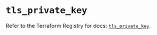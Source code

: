 # `tls_private_key`

Refer to the Terraform Registry for docs: [`tls_private_key`](https://registry.terraform.io/providers/hashicorp/tls/4.0.5/docs/resources/private_key).
